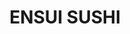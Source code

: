 ---
layout: place
title: ENSUI SUSHI
permalink: /california/del-mar/ensui-sushi.html
stateAbbr: CA
stateName: California
cityName: Del Mar
seo:
  type: restaurant
  links: http://ensuisushi.com/
place_id: ChIJbzpNVp4J3IAR4yW9VcEAhoA
photos:
  - name: >-
      places/ChIJbzpNVp4J3IAR4yW9VcEAhoA/photos/AeeoHcJPZ0RHCJjj8kDSjeACkLMd9dUrJDN1Y1nemwnpeNjURTxPdnjkKkbhYJB3vOxPKS_0FotWgu3D-hN1_0MwCWppT2HntJYhSQEKVu5eo0Q25MsYhXufYjRt-2dawE-IQxQ0GzLOjY3i2gL7tXFsaW7p2BT3w6mrc5GyMTd4Ja7LYZIWtJWi3M3eQAKQpiCBFcUZ72cOJDn8OvrLb6C6hLv7R9dsAsdHrKceAfOPNmodbbVVHpyz8NXDy-hnO07NrHHZPkPRJougmP3q5apkld_3QaSKD6hdBTWF2K_UTu8Ozw
    widthPx: 800
    heightPx: 800
    authorAttributions:
      - displayName: ENSUI SUSHI
        uri: https://maps.google.com/maps/contrib/107126072507300717575
        photoUri: >-
          https://lh3.googleusercontent.com/a-/ALV-UjVHet4zaV01XzG0DIrKEJ80mAnChK_Ds1sYfbqYvZV7B24sNvmX=s100-p-k-no-mo
    flagContentUri: >-
      https://www.google.com/local/imagery/report/?cb_client=maps_api_places.places_api&image_key=!1e10!2sAF1QipNn847eXdWLfFxuRCO3IKguZsPEYwcW25k1VIqj&hl=en-US
    googleMapsUri: >-
      https://www.google.com/maps/place//data=!3m4!1e2!3m2!1sAF1QipNn847eXdWLfFxuRCO3IKguZsPEYwcW25k1VIqj!2e10!4m2!3m1!1s0x80dc099e564d3a6f:0x808600c155bd25e3
  - name: >-
      places/ChIJbzpNVp4J3IAR4yW9VcEAhoA/photos/AeeoHcIQbIe6UXPRcLzI-ve-UEqTnShAm7H-3w6yrd1fTbCwrli8pJnakY9Dv7-2BVJT_B6SHAJhbcsvi66f_EF9cx5rNpz9GHf2YhVTaXg9UiHLOcDVQ6idFTRjrLWnpDai4I15CgEiJ2c7QZDYkUqUr993DH3fiyAHFFmbye3X99FZncLvx1dX3I4i7U5CMQpKxVhd4aoPfXw88SeEsJg-aZkEB89j7jSWMPlAblYz5K2hZQ_VLKnoXUoAyXcdwHXM_LHaubLOzmalTTE6PV6hFFLb0JN4O6QZcne4t63Emryfew
    widthPx: 1179
    heightPx: 2556
    authorAttributions:
      - displayName: ENSUI SUSHI
        uri: https://maps.google.com/maps/contrib/107126072507300717575
        photoUri: >-
          https://lh3.googleusercontent.com/a-/ALV-UjVHet4zaV01XzG0DIrKEJ80mAnChK_Ds1sYfbqYvZV7B24sNvmX=s100-p-k-no-mo
    flagContentUri: >-
      https://www.google.com/local/imagery/report/?cb_client=maps_api_places.places_api&image_key=!1e10!2sAF1QipMBQGhRE307R8YRvKx2Go7q2JSIiqoxeXgSE6Q0&hl=en-US
    googleMapsUri: >-
      https://www.google.com/maps/place//data=!3m4!1e2!3m2!1sAF1QipMBQGhRE307R8YRvKx2Go7q2JSIiqoxeXgSE6Q0!2e10!4m2!3m1!1s0x80dc099e564d3a6f:0x808600c155bd25e3
  - name: >-
      places/ChIJbzpNVp4J3IAR4yW9VcEAhoA/photos/AeeoHcKUBzIcZ-dB-K6dwUeh32NyL98SrSXCdrZMkL5A36InrhXDnyiFm4eD0wHMD1hWO38FXxWXJJ-FjkkCKNEOhJk_5u7dUaKLZaA0VFy_xL744T8BJRskWEfQv6NNdZy8ke0KuKdpxHvNOI53luKu9UZ36-t-820cCgy0KbXG8-kScIYPUs6IMpaPnCck_TNinyVwJ1MOfy1JSrpnwZVJH20Vp3Pdmwy0QXedJ1QXKw-IfpHXk74-QULCSQHXQgSsyJb6SugLrAcBaf4KeI1ZnS65BKrk_Pqic0veII4mD9IyqQ
    widthPx: 800
    heightPx: 800
    authorAttributions:
      - displayName: ENSUI SUSHI
        uri: https://maps.google.com/maps/contrib/107126072507300717575
        photoUri: >-
          https://lh3.googleusercontent.com/a-/ALV-UjVHet4zaV01XzG0DIrKEJ80mAnChK_Ds1sYfbqYvZV7B24sNvmX=s100-p-k-no-mo
    flagContentUri: >-
      https://www.google.com/local/imagery/report/?cb_client=maps_api_places.places_api&image_key=!1e10!2sAF1QipOPmpDSTJ9An0PyucVN_OPFlEGhzPc5xR3gy0ow&hl=en-US
    googleMapsUri: >-
      https://www.google.com/maps/place//data=!3m4!1e2!3m2!1sAF1QipOPmpDSTJ9An0PyucVN_OPFlEGhzPc5xR3gy0ow!2e10!4m2!3m1!1s0x80dc099e564d3a6f:0x808600c155bd25e3
  - name: >-
      places/ChIJbzpNVp4J3IAR4yW9VcEAhoA/photos/AeeoHcJrQUkV8wXYvju_vigath0I2iCoDo8vbjceetutr2SaLwHhWlKKotHF-XlgKjg7pc96O56v1_hnM8AZ1Y0fKUgr3kRgcJnvJYlZPA48wX9Q1Ga0cI5nWc0Z1Ss9rRRIr7Hnj9TeNLyYYq7moBUpCzN55uti7E2rqnOj9Nho5rh1xtaAO79UIhcRrBWSET4CHnqMi7Q-nzwLdpS-FQZiaMrwawawk99PlIrw6wFUKTkF5SHvHS0d_A0aRyICzJNvDxJ6LX18_EDIeud4-AqNzHzDN8qOICNwsB2nmmeLbqEFtA
    widthPx: 800
    heightPx: 800
    authorAttributions:
      - displayName: ENSUI SUSHI
        uri: https://maps.google.com/maps/contrib/107126072507300717575
        photoUri: >-
          https://lh3.googleusercontent.com/a-/ALV-UjVHet4zaV01XzG0DIrKEJ80mAnChK_Ds1sYfbqYvZV7B24sNvmX=s100-p-k-no-mo
    flagContentUri: >-
      https://www.google.com/local/imagery/report/?cb_client=maps_api_places.places_api&image_key=!1e10!2sAF1QipOvSth9LTmtri4I2OmEqXFOsCCKGorpPzTjNlVh&hl=en-US
    googleMapsUri: >-
      https://www.google.com/maps/place//data=!3m4!1e2!3m2!1sAF1QipOvSth9LTmtri4I2OmEqXFOsCCKGorpPzTjNlVh!2e10!4m2!3m1!1s0x80dc099e564d3a6f:0x808600c155bd25e3
  - name: >-
      places/ChIJbzpNVp4J3IAR4yW9VcEAhoA/photos/AeeoHcKYIdwndwqmfKb7LF0apWmEaBG2T0_vdPJ2UmYtRKfHf_tGVC1gMb3f1V_aRdQbfTN_Xu1epbtLJMMwdRJeCr8gD_fhABtuQutndraI2TvPZhnJ-AHrtGRsbSDeTKPSS3_2YvmbZWSZsKL3alugXNpNzpgNc5hbP2httve5vMyAs7KtGn-5KQC_awgH8sbf-qakbOLfW4FmQc4JuHWhzYU5v1bDP6cInlnt5f0luS_9iS4HiU6OLu4FALWeU14Jq2DGiGk7ko_7C3gwBTPHE8zymI2CBeb9awZWROVl-gTDaQ
    widthPx: 800
    heightPx: 800
    authorAttributions:
      - displayName: ENSUI SUSHI
        uri: https://maps.google.com/maps/contrib/107126072507300717575
        photoUri: >-
          https://lh3.googleusercontent.com/a-/ALV-UjVHet4zaV01XzG0DIrKEJ80mAnChK_Ds1sYfbqYvZV7B24sNvmX=s100-p-k-no-mo
    flagContentUri: >-
      https://www.google.com/local/imagery/report/?cb_client=maps_api_places.places_api&image_key=!1e10!2sAF1QipMRqcIHAophC2k2wmSC9-5dXv-jyHkjyWbfgJZr&hl=en-US
    googleMapsUri: >-
      https://www.google.com/maps/place//data=!3m4!1e2!3m2!1sAF1QipMRqcIHAophC2k2wmSC9-5dXv-jyHkjyWbfgJZr!2e10!4m2!3m1!1s0x80dc099e564d3a6f:0x808600c155bd25e3
  - name: >-
      places/ChIJbzpNVp4J3IAR4yW9VcEAhoA/photos/AeeoHcKs42x1p6zmVk_7U2wXoduLTJH5IbwGkl0HQwEMseR-P8j2K2X7N_mWKQhEE_9gFVlB5BDJaWrxNcvGlx9C4P0LWeiUmNQmKpFpy4rp_lkjq_ntlVsCqmykX4jjxw9HjV11V15Xd8kP5fXT74jNkv4jqauCsWthFt1jLdSC7zjrTcPmEt_4CqHhIx82OueuJeJwE-fhAhpGzG3qIvTIzhGFLdetfLQrcAw9Ws43kyhlSOm5wuLevajuMSGtLzPTrhDXnE-kfMgHWb-RfqFuj4R9QhNd5dGGZkyO-seul7KakQ
    widthPx: 800
    heightPx: 800
    authorAttributions:
      - displayName: ENSUI SUSHI
        uri: https://maps.google.com/maps/contrib/107126072507300717575
        photoUri: >-
          https://lh3.googleusercontent.com/a-/ALV-UjVHet4zaV01XzG0DIrKEJ80mAnChK_Ds1sYfbqYvZV7B24sNvmX=s100-p-k-no-mo
    flagContentUri: >-
      https://www.google.com/local/imagery/report/?cb_client=maps_api_places.places_api&image_key=!1e10!2sAF1QipMml4-heGfdlz-RHlKr1yVb4pZvlowStJhFlmGd&hl=en-US
    googleMapsUri: >-
      https://www.google.com/maps/place//data=!3m4!1e2!3m2!1sAF1QipMml4-heGfdlz-RHlKr1yVb4pZvlowStJhFlmGd!2e10!4m2!3m1!1s0x80dc099e564d3a6f:0x808600c155bd25e3
  - name: >-
      places/ChIJbzpNVp4J3IAR4yW9VcEAhoA/photos/AeeoHcKNTU0dQ72Uslft0qGbt8OUxRT3yyR4Q1bB0-Zj8zdKXd0aPBg6srqgAuHppdijlML7Lt4jS9V6Ab5Kekz3d6Kzez2jm_xd5UTcX_U2MuFUVXsvBqWql6cag9QIt4s4LIhHHqTyBp1uh3aVgLynHJGDOWSp4N_b-SgWAJTRE80yLFTwgKVnIq5APRym9hcLLW9l58APfpDc9e9ZRGRefrnTLJMxLV4DyQs-oGnLTcI7Ycwi-DaH-BVhvv3e6NrAgR6weSFvAeyUzaR_oBUYCn4M8LuBAfpusInHGcDsT-A0Dw
    widthPx: 800
    heightPx: 800
    authorAttributions:
      - displayName: ENSUI SUSHI
        uri: https://maps.google.com/maps/contrib/107126072507300717575
        photoUri: >-
          https://lh3.googleusercontent.com/a-/ALV-UjVHet4zaV01XzG0DIrKEJ80mAnChK_Ds1sYfbqYvZV7B24sNvmX=s100-p-k-no-mo
    flagContentUri: >-
      https://www.google.com/local/imagery/report/?cb_client=maps_api_places.places_api&image_key=!1e10!2sAF1QipMNXNukvk_cbtwfrS1goqUNMOoz9ErkQHa8PK0l&hl=en-US
    googleMapsUri: >-
      https://www.google.com/maps/place//data=!3m4!1e2!3m2!1sAF1QipMNXNukvk_cbtwfrS1goqUNMOoz9ErkQHa8PK0l!2e10!4m2!3m1!1s0x80dc099e564d3a6f:0x808600c155bd25e3
  - name: >-
      places/ChIJbzpNVp4J3IAR4yW9VcEAhoA/photos/AeeoHcLUp-iOgJoJpDFbGfwm5O7fzFSviCXax3kgfgPBiSk-S_G1sAZIT1ufg_nA0VS_ZLjeyENkUdPgrz53WoRENYs6NaO8YLZybT2N9tw_mTLtx0e47mfRdPrJZD3sMqFklbXPuxOfdLPN3Hj74-0Ry0nUZTkSw1GXXwP2VHP3cWDAlLhZ3v5KL5ojYDJvegX3dYQxQiCAn9rKBmYNafWzPczuboIxTNF3w_dMqglhJl5iR6ATTZYrxtaIw3f4BwqyUeEysCa0VcN4vZi3vFeA_TWukFdJ4QdWyrr_EwLl0yB9wQ
    widthPx: 800
    heightPx: 800
    authorAttributions:
      - displayName: ENSUI SUSHI
        uri: https://maps.google.com/maps/contrib/107126072507300717575
        photoUri: >-
          https://lh3.googleusercontent.com/a-/ALV-UjVHet4zaV01XzG0DIrKEJ80mAnChK_Ds1sYfbqYvZV7B24sNvmX=s100-p-k-no-mo
    flagContentUri: >-
      https://www.google.com/local/imagery/report/?cb_client=maps_api_places.places_api&image_key=!1e10!2sAF1QipNlNUNFrFeOb8_SMKSbGhCaUkVdIYNUTaK2Tlav&hl=en-US
    googleMapsUri: >-
      https://www.google.com/maps/place//data=!3m4!1e2!3m2!1sAF1QipNlNUNFrFeOb8_SMKSbGhCaUkVdIYNUTaK2Tlav!2e10!4m2!3m1!1s0x80dc099e564d3a6f:0x808600c155bd25e3
  - name: >-
      places/ChIJbzpNVp4J3IAR4yW9VcEAhoA/photos/AeeoHcI4mzV0IWglo2AGDTP_9KAd-_czgrxbdZezu1maRyLaYUij3K8Iur7-RmS0XV5-uSJ1xK5g2plqm8m60VFxOrefKdhsx06dyUIa_WLfH50DeKKHrMPXw-jseBusRvsxzCBLXuP8QBbkIedN4FfkmPcANy1fo-9WEKUK5428klL1nllM7_J_YBnfWi1fDrblkyEsQ9bSILr-9XeQNSu4jdc4RDtkCu0LpRe4pu8NW-dMkGl1guu_QFjVuISNftS2CTodA4XvK9eYEihwU4D3H8eG1P-nAnQ_CJFOvMZdtYqB3Q
    widthPx: 800
    heightPx: 800
    authorAttributions:
      - displayName: ENSUI SUSHI
        uri: https://maps.google.com/maps/contrib/107126072507300717575
        photoUri: >-
          https://lh3.googleusercontent.com/a-/ALV-UjVHet4zaV01XzG0DIrKEJ80mAnChK_Ds1sYfbqYvZV7B24sNvmX=s100-p-k-no-mo
    flagContentUri: >-
      https://www.google.com/local/imagery/report/?cb_client=maps_api_places.places_api&image_key=!1e10!2sAF1QipMbC8s2AL54V0yMJjoEkFLbM6-3BCyAHKJIPwVg&hl=en-US
    googleMapsUri: >-
      https://www.google.com/maps/place//data=!3m4!1e2!3m2!1sAF1QipMbC8s2AL54V0yMJjoEkFLbM6-3BCyAHKJIPwVg!2e10!4m2!3m1!1s0x80dc099e564d3a6f:0x808600c155bd25e3
  - name: >-
      places/ChIJbzpNVp4J3IAR4yW9VcEAhoA/photos/AeeoHcLEAdAGNPmVZy352t9KW1ww18lR9lXExggTBYQDbjQhplcjHR3-JAuXhi-DGu1j5Nd1l7otJd0kg4IRtA-ONfNLMscvfc7XWwOErr2gUxX1cPWnkA6icLqwrbXeCI48jvKwkmY8so8cvl6Oxyc5WaUUur-uzFKcSpl77ngGS7ZNnOllRtBudfoqbAOgzbrO-Zrb9LO1qdP7SiPi83TkrM0cqeamstg9U3AL_WAgczA60g7KStvi3mFbesjypv0fS0dm3ALacHm7xoKh2Lc0sDNYH4uqzBwILjFx0gLPIXVfkA
    widthPx: 800
    heightPx: 800
    authorAttributions:
      - displayName: ENSUI SUSHI
        uri: https://maps.google.com/maps/contrib/107126072507300717575
        photoUri: >-
          https://lh3.googleusercontent.com/a-/ALV-UjVHet4zaV01XzG0DIrKEJ80mAnChK_Ds1sYfbqYvZV7B24sNvmX=s100-p-k-no-mo
    flagContentUri: >-
      https://www.google.com/local/imagery/report/?cb_client=maps_api_places.places_api&image_key=!1e10!2sAF1QipM4fSaXgUcfqdXwMbIgZ-Z79CnLk8_cWlhKnmCH&hl=en-US
    googleMapsUri: >-
      https://www.google.com/maps/place//data=!3m4!1e2!3m2!1sAF1QipM4fSaXgUcfqdXwMbIgZ-Z79CnLk8_cWlhKnmCH!2e10!4m2!3m1!1s0x80dc099e564d3a6f:0x808600c155bd25e3
address: 2689 Via De La Valle ste a, Del Mar, CA 92014, USA
street: 2689 Via De La Valle ste a
city: Del Mar
state: CA
zip: '92014'
country: USA
neighborhood: North City
latitude: '32.978881'
longitude: '-117.249171'
accessibility_options:
  wheelchairAccessibleParking: true
  wheelchairAccessibleEntrance: true
  wheelchairAccessibleRestroom: true
  wheelchairAccessibleSeating: true
business_status: OPERATIONAL
name: ENSUI SUSHI
google_maps_links:
  directionsUri: >-
    https://www.google.com/maps/dir//''/data=!4m7!4m6!1m1!4e2!1m2!1m1!1s0x80dc099e564d3a6f:0x808600c155bd25e3!3e0
  placeUri: https://maps.google.com/?cid=9261090514101151203
  writeAReviewUri: >-
    https://www.google.com/maps/place//data=!4m3!3m2!1s0x80dc099e564d3a6f:0x808600c155bd25e3!12e1
  reviewsUri: >-
    https://www.google.com/maps/place//data=!4m4!3m3!1s0x80dc099e564d3a6f:0x808600c155bd25e3!9m1!1b1
  photosUri: >-
    https://www.google.com/maps/place//data=!4m3!3m2!1s0x80dc099e564d3a6f:0x808600c155bd25e3!10e5
primary_type: Sushi Restaurant
opening_hours:
  regular: null
  current: null
secondary_opening_hours:
  regular:
    weekdayDescriptions: null
    type: null
  current:
    weekdayDescriptions: null
    type: null
phone: (858) 925-7750
price_level: null
price_range: $20 &ndash; $30
rating: '4.3'
rating_count: 0
website: http://ensuisushi.com/
description: >-
  Discover ENSUI SUSHI in Del Mar, CA$$$Nestled in the vibrant Del Mar, CA,
  ENSUI SUSHI stands out as a welcoming spot for fresh Japanese-inspired dining,
  perfect for those seeking casual meals in a relaxed atmosphere. This sushi
  destination features a cozy setup in the local shopping area, where visitors
  can enjoy a variety of expertly prepared rolls and dishes alongside selections
  of wine and beer. With thoughtful happy-hour offerings and an emphasis on
  quality ingredients, it's an ideal choice for anyone exploring nearby options
  for authentic flavors. The restaurant also provides accessible features and
  outdoor seating, making it easy to savor a satisfying meal in a comfortable
  environment. Whether you're looking for a quick bite or a leisurely evening,
  this spot delivers a blend of simplicity and taste that keeps locals
  returning.
generative_summary: >-
  Discover ENSUI SUSHI in Del Mar, CA$$$Nestled in the vibrant Del Mar, CA,
  ENSUI SUSHI stands out as a welcoming spot for fresh Japanese-inspired dining,
  perfect for those seeking casual meals in a relaxed atmosphere. This sushi
  destination features a cozy setup in the local shopping area, where visitors
  can enjoy a variety of expertly prepared rolls and dishes alongside selections
  of wine and beer. With thoughtful happy-hour offerings and an emphasis on
  quality ingredients, it's an ideal choice for anyone exploring nearby options
  for authentic flavors. The restaurant also provides accessible features and
  outdoor seating, making it easy to savor a satisfying meal in a comfortable
  environment. Whether you're looking for a quick bite or a leisurely evening,
  this spot delivers a blend of simplicity and taste that keeps locals
  returning.
generative_disclosure: Summarized by AI using the Grok-3-Mini model.
reviews:
  - name: >-
      places/ChIJbzpNVp4J3IAR4yW9VcEAhoA/reviews/ChdDSUhNMG9nS0VJQ0FnTUNJckt6U25BRRAB
    relativePublishTimeDescription: a week ago
    rating: 1
    text:
      text: >-
        The delivery driver had better not accept the order of this store. Their
        order is completed too slowly. An order needs to wait 20-30 minutes.
        When you complete the order, you will find that the system prompts that
        you have violated the contract. If your account is disabled because of
        accepting orders from this store, it is really not worth it.
      languageCode: en
    originalText:
      text: >-
        The delivery driver had better not accept the order of this store. Their
        order is completed too slowly. An order needs to wait 20-30 minutes.
        When you complete the order, you will find that the system prompts that
        you have violated the contract. If your account is disabled because of
        accepting orders from this store, it is really not worth it.
      languageCode: en
    authorAttribution:
      displayName: jc w
      uri: https://www.google.com/maps/contrib/110296737552285561488/reviews
      photoUri: >-
        https://lh3.googleusercontent.com/a/ACg8ocKZOKHwkfkx91Y4yWnYXG3_t1KVhihWMFFVYZ0Xz-1k9_jM1KM=s128-c0x00000000-cc-rp-mo
    publishTime: '2025-03-31T00:23:53.327697Z'
    flagContentUri: >-
      https://www.google.com/local/review/rap/report?postId=ChdDSUhNMG9nS0VJQ0FnTUNJckt6U25BRRAB&d=17924085&t=1
    googleMapsUri: >-
      https://www.google.com/maps/reviews/data=!4m6!14m5!1m4!2m3!1sChdDSUhNMG9nS0VJQ0FnTUNJckt6U25BRRAB!2m1!1s0x80dc099e564d3a6f:0x808600c155bd25e3
  - name: >-
      places/ChIJbzpNVp4J3IAR4yW9VcEAhoA/reviews/ChZDSUhNMG9nS0VJQ0FnSUMxOWRMaFBBEAE
    relativePublishTimeDescription: a year ago
    rating: 5
    text:
      text: >-
        Our first time here and everything was delicious. We started with the
        cucumber salad and miso soup, and kept going with appetizers and small
        plates to share…spring rolls, coconut shrimp, California roll, and the
        veggie roll. All very good and with excellent service.
      languageCode: en
    originalText:
      text: >-
        Our first time here and everything was delicious. We started with the
        cucumber salad and miso soup, and kept going with appetizers and small
        plates to share…spring rolls, coconut shrimp, California roll, and the
        veggie roll. All very good and with excellent service.
      languageCode: en
    authorAttribution:
      displayName: Chris Schweighart
      uri: https://www.google.com/maps/contrib/103202622021436715907/reviews
      photoUri: >-
        https://lh3.googleusercontent.com/a-/ALV-UjVbfcLD9MYo_TQ0_CyVMBGzUmlp24yB62q5T8VhQo1EZPuGiieABA=s128-c0x00000000-cc-rp-mo-ba6
    publishTime: '2024-01-02T05:57:18.494253Z'
    flagContentUri: >-
      https://www.google.com/local/review/rap/report?postId=ChZDSUhNMG9nS0VJQ0FnSUMxOWRMaFBBEAE&d=17924085&t=1
    googleMapsUri: >-
      https://www.google.com/maps/reviews/data=!4m6!14m5!1m4!2m3!1sChZDSUhNMG9nS0VJQ0FnSUMxOWRMaFBBEAE!2m1!1s0x80dc099e564d3a6f:0x808600c155bd25e3
  - name: >-
      places/ChIJbzpNVp4J3IAR4yW9VcEAhoA/reviews/ChdDSUhNMG9nS0VJQ0FnTUN3cEotNzdRRRAB
    relativePublishTimeDescription: 4 weeks ago
    rating: 4
    text:
      text: >-
        Fantastic but small and super busy bar.   Sushi bar plant of room and
        rarely full. Plenty of tables and outside patio seating too. Fantastic
        sushi and nice happy hour. Lots of regulars
      languageCode: en
    originalText:
      text: >-
        Fantastic but small and super busy bar.   Sushi bar plant of room and
        rarely full. Plenty of tables and outside patio seating too. Fantastic
        sushi and nice happy hour. Lots of regulars
      languageCode: en
    authorAttribution:
      displayName: Valerie Montoya
      uri: https://www.google.com/maps/contrib/110113703387392353076/reviews
      photoUri: >-
        https://lh3.googleusercontent.com/a-/ALV-UjU-gst8SF0aKNm26QNtj4cD8Knd81lgXrFGTzNtZI_uVmqDqGlctQ=s128-c0x00000000-cc-rp-mo-ba2
    publishTime: '2025-03-16T18:24:20.924016Z'
    flagContentUri: >-
      https://www.google.com/local/review/rap/report?postId=ChdDSUhNMG9nS0VJQ0FnTUN3cEotNzdRRRAB&d=17924085&t=1
    googleMapsUri: >-
      https://www.google.com/maps/reviews/data=!4m6!14m5!1m4!2m3!1sChdDSUhNMG9nS0VJQ0FnTUN3cEotNzdRRRAB!2m1!1s0x80dc099e564d3a6f:0x808600c155bd25e3
  - name: >-
      places/ChIJbzpNVp4J3IAR4yW9VcEAhoA/reviews/ChdDSUhNMG9nS0VJQ0FnSUNUaTVmQjVnRRAB
    relativePublishTimeDescription: 10 months ago
    rating: 5
    text:
      text: >-
        Such an amazing 🤩 awesome quality sushi.

        The presentation and choices are great. They offer a variety of mixed
        combination of sashimi and rolls choices. Highly recommend.
      languageCode: en
    originalText:
      text: >-
        Such an amazing 🤩 awesome quality sushi.

        The presentation and choices are great. They offer a variety of mixed
        combination of sashimi and rolls choices. Highly recommend.
      languageCode: en
    authorAttribution:
      displayName: Melvina Selfani
      uri: https://www.google.com/maps/contrib/110873947537428008179/reviews
      photoUri: >-
        https://lh3.googleusercontent.com/a-/ALV-UjV6WhSTgFZ9zfyPXbdShPzGiedxAENT7PGkmstHGCcADdhRQvrf=s128-c0x00000000-cc-rp-mo-ba4
    publishTime: '2024-05-19T05:05:12.526720Z'
    flagContentUri: >-
      https://www.google.com/local/review/rap/report?postId=ChdDSUhNMG9nS0VJQ0FnSUNUaTVmQjVnRRAB&d=17924085&t=1
    googleMapsUri: >-
      https://www.google.com/maps/reviews/data=!4m6!14m5!1m4!2m3!1sChdDSUhNMG9nS0VJQ0FnSUNUaTVmQjVnRRAB!2m1!1s0x80dc099e564d3a6f:0x808600c155bd25e3
  - name: >-
      places/ChIJbzpNVp4J3IAR4yW9VcEAhoA/reviews/ChZDSUhNMG9nS0VJQ0FnTURRNV9PUmNnEAE
    relativePublishTimeDescription: 4 weeks ago
    rating: 4
    text:
      text: >-
        Have been here multiple times  and always, food is super fresh and
        beautifully presented. Staff is very nice and make an effort to be
        accommodating. Will return again and again
      languageCode: en
    originalText:
      text: >-
        Have been here multiple times  and always, food is super fresh and
        beautifully presented. Staff is very nice and make an effort to be
        accommodating. Will return again and again
      languageCode: en
    authorAttribution:
      displayName: rachel schultz
      uri: https://www.google.com/maps/contrib/103555397526935612419/reviews
      photoUri: >-
        https://lh3.googleusercontent.com/a-/ALV-UjWy_238U4EBRdt_25cvoLGrv4-1A6xPiuZ_s-2DhI_H8C8QigXC8g=s128-c0x00000000-cc-rp-mo
    publishTime: '2025-03-15T01:50:03.724854Z'
    flagContentUri: >-
      https://www.google.com/local/review/rap/report?postId=ChZDSUhNMG9nS0VJQ0FnTURRNV9PUmNnEAE&d=17924085&t=1
    googleMapsUri: >-
      https://www.google.com/maps/reviews/data=!4m6!14m5!1m4!2m3!1sChZDSUhNMG9nS0VJQ0FnTURRNV9PUmNnEAE!2m1!1s0x80dc099e564d3a6f:0x808600c155bd25e3
review_summary: >-
  What Customers Are Buzzing About$$$Folks often rave about the outstanding
  quality and variety of sushi here, highlighting the fresh ingredients and
  creative presentations that make every visit memorable. While some mention
  occasional waits with delivery services, the overall experience shines through
  with praise for the friendly staff and accommodating vibe that enhances the
  dining scene. Happy-hour deals and a lively bar area come up frequently as
  highlights, drawing in groups for a fun, casual outing. Many appreciate the
  consistent flavors and welcoming setting, making it a go-to for those hunting
  for reliable nearby spots. All in all, it's a solid pick for sushi
  enthusiasts, with the positives far outweighing any minor hiccups, encouraging
  repeat trips for delicious meals.
review_disclosure: Summarized by AI using the Grok-3-Mini model.
parking_options:
  freeParkingLot: true
payment_options:
  acceptsCreditCards: true
  acceptsDebitCards: true
  acceptsCashOnly: false
allow_dogs: null
curbside_pickup: null
delivery: true
dine_in: true
good_for_children: null
good_for_groups: null
good_for_sports: null
live_music: false
menu_for_children: false
outdoor_seating: true
reservable: true
restroom: true
serves_beer: true
serves_breakfast: false
serves_brunch: false
serves_cocktails: null
serves_coffee: null
serves_dinner: true
serves_dessert: true
serves_lunch: true
serves_vegetarian_food: null
serves_wine: true
takeout: true
update_category: pro
places_description: null

---